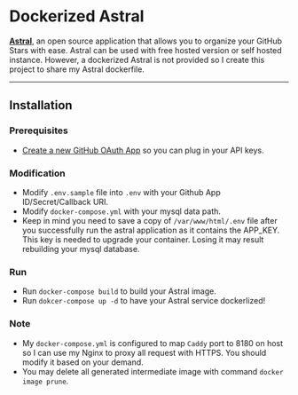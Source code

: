 # Dockerized Astral

[**Astral**](https://github.com/astralapp/astral), an open source application that allows you to organize your GitHub Stars with ease. Astral can be used with free hosted version or self hosted instance. However, a dockerized Astral is not provided so I create this project to share my Astral dockerfile. 

---

## Installation

### Prerequisites
- [Create a new GitHub OAuth App](https://docs.github.com/en/developers/apps/creating-an-oauth-app/) so you can plug in your API keys.

### Modification
- Modify `.env.sample` file into `.env` with your Github App ID/Secret/Callback URI.
- Modify `docker-compose.yml` with your mysql data path.
- Keep in mind you need to save a copy of `/var/www/html/.env` file after you successfully run the astral application as it contains the APP_KEY. This key is needed to upgrade your container. Losing it may result rebuilding your mysql database. 

### Run
- Run `docker-compose build` to build your Astral image.
- Run `dokcer-compose up -d` to have your Astral service dockerlized!


### Note
- My `docker-compose.yml` is configured to map `Caddy` port to 8180 on host so I can use my Nginx to proxy all request with HTTPS. You should modify it based on your demand.
- You may delete all generated intermediate image with command `docker image prune`.

